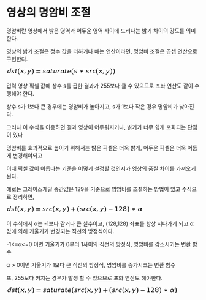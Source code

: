 # 영상의 명암비 조절

명암비란 영상에서 밝은 영역과 어두운 영역 사이에 드러나는 밝기 차이의 강도를 의미한다.

영상의 밝기 조절은 정수 값을 더하거나 빼는 연산이라면, 명암비 조절은 곱셉 연산으로 구현한다.

![](https://github.com/bongwon-suh/TIL/blob/master/img/1001/04.png?raw=true)



입력 영상 픽셀 값에 상수 s를 곱한 결과가 255보다 클 수 있으므로 포화 연산도 같이 수행해야 한다.

상수 s가 1보다 큰 경우에는 명암비가 높아지고, s가 1보다 작은 경우 명암비가 낮아진다.

그러나 이 수식을 이용하면 결과 영상이 어두워지거나, 밝기가 너무 쉽게 포화되는 단점이 있다

명암비를 효과적으로 높이기 위해서는 밝은 픽셀은 더욱 밝게, 어두운 픽셀은 더욱 어둡게 변경해야되고 

이때 픽셀 값이 어둡다는 기준을 어떻게 설정할 것인지가 영상의 품질 차이를 가져오게 된다.

예로는 그레이스케일 중간값은 129을 기준으로 명암비를 조절하는 방법이 있고 수식으로 정리하면,

![](https://github.com/bongwon-suh/TIL/blob/master/img/1001/05.png?raw=true)



이 수식에서 α는 -1보다 같거나 큰 실수이고, (128,128) 좌표를 항상 지나가게 되고 α 값에 의해 기울기가 변경되는 직선의 방정식이다.

-1<=α<=0 이면 기울기가 0부터 1사이의 직선의 방정식, 명암비를 감소시키는 변환 함수

α > 0이면 기울기가 1보다 큰 직선의 방정식,  명암비를 증가시크는 변환 함수

또, 255보다 커지는 경우가 발생 할 수 있으므로 포화 연산도 해야한다.

![](https://github.com/bongwon-suh/TIL/blob/master/img/1001/06.png?raw=true)